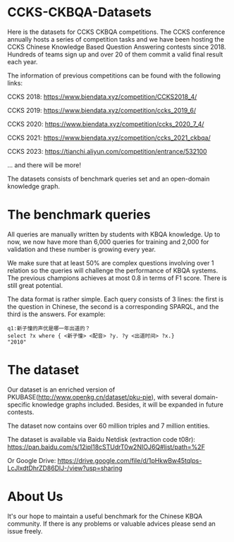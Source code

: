 # CCKS-CKBQA-Datasets
Here is the datasets for CCKS CKBQA competitions. The CCKS conference annually hosts a series of competition tasks and we have been hosting the CCKS Chinese Knowledge Based Question Answering contests since 2018. Hundreds of teams sign up and over 20 of them commit a valid final result each year.

The information of previous competitions can be found with the following links:

CCKS 2018: https://www.biendata.xyz/competition/CCKS2018_4/

CCKS 2019: https://www.biendata.xyz/competition/ccks_2019_6/

CCKS 2020: https://www.biendata.xyz/competition/ccks_2020_7_4/

CCKS 2021: https://www.biendata.xyz/competition/ccks_2021_ckbqa/

CCKS 2023: https://tianchi.aliyun.com/competition/entrance/532100

... and there will be more!

The datasets consists of benchmark queries set and an open-domain knowledge graph. 

# The benchmark queries
All queries are manually written by students with KBQA knowledge. Up to now, we now have more than 6,000 queries for training and 2,000 for validation and these number is growing every year.

We make sure that at least 50% are complex questions involving over 1 relation so the queries will challenge the performance of KBQA systems. The previous champions achieves at most 0.8 in terms of F1 score. There is still great potential.

The data format is rather simple. Each query consists of 3 lines: the first is the question in Chinese, the second is a corresponding SPARQL, and the third is the answers. For example:

````
q1:新子憧的声优是哪一年出道的？
select ?x where { <新子憧> <配音> ?y. ?y <出道时间> ?x.} 
"2010"	
````
# The dataset
Our dataset is an enriched version of PKUBASE(http://www.openkg.cn/dataset/pku-pie), with several domain-specific knowledge graphs included. Besides, it will be expanded in future contests.

The dataset now contains over 60 million triples and 7 million entities.

The dataset is available via Baidu Netdisk (extraction code t08r): https://pan.baidu.com/s/12ipl18cSTUdrT0w2NIOJ6Q#list/path=%2F

Or Google Drive:
https://drive.google.com/file/d/1pHkwBw45tqlps-LcJlxdtDhrZD86DlJ-/view?usp=sharing



# About Us
It's our hope to maintain a useful benchmark for the Chinese KBQA community. If there is any problems or valuable advices please send an issue freely.
